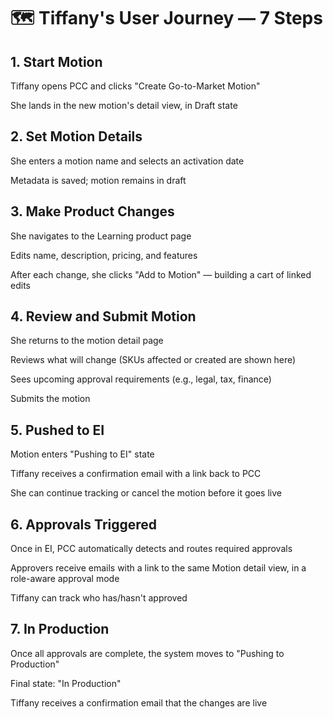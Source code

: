# 🗺️ Tiffany's User Journey — 7 Steps

## 1. Start Motion
Tiffany opens PCC and clicks "Create Go-to-Market Motion"

She lands in the new motion's detail view, in Draft state

## 2. Set Motion Details
She enters a motion name and selects an activation date

Metadata is saved; motion remains in draft

## 3. Make Product Changes
She navigates to the Learning product page

Edits name, description, pricing, and features

After each change, she clicks "Add to Motion" — building a cart of linked edits

## 4. Review and Submit Motion
She returns to the motion detail page

Reviews what will change (SKUs affected or created are shown here)

Sees upcoming approval requirements (e.g., legal, tax, finance)

Submits the motion

## 5. Pushed to EI
Motion enters "Pushing to EI" state

Tiffany receives a confirmation email with a link back to PCC

She can continue tracking or cancel the motion before it goes live

## 6. Approvals Triggered
Once in EI, PCC automatically detects and routes required approvals

Approvers receive emails with a link to the same Motion detail view, in a role-aware approval mode

Tiffany can track who has/hasn't approved

## 7. In Production
Once all approvals are complete, the system moves to "Pushing to Production"

Final state: "In Production"

Tiffany receives a confirmation email that the changes are live